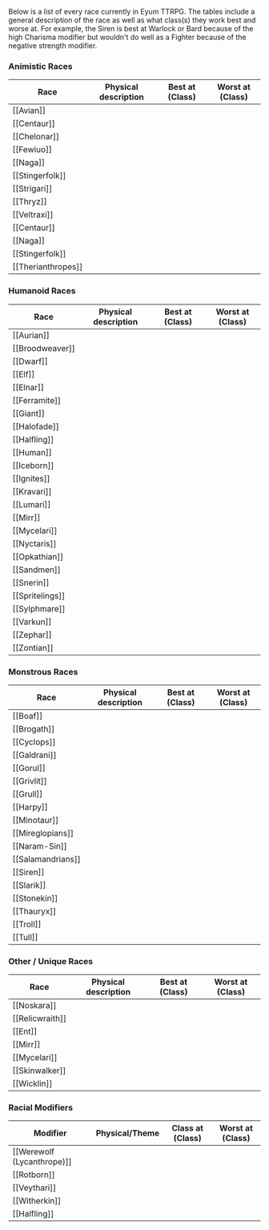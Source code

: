 Below is a list of every race currently in Eyum TTRPG. The tables include a general description of the race as well as what class(s) they work best and worse at. For example, the Siren is best at Warlock or Bard because of the high Charisma modifier but wouldn't do well as a Fighter because of the negative strength modifier. 
### Animistic Races

| Race               | Physical description | Best at (Class) | Worst at (Class) |
| ------------------ | -------------------- | --------------- | ---------------- |
| [[Avian]]          |                      |                 |                  |
| [[Centaur]]        |                      |                 |                  |
| [[Chelonar]]       |                      |                 |                  |
| [[Fewiuo]]         |                      |                 |                  |
| [[Naga]]           |                      |                 |                  |
| [[Stingerfolk]]    |                      |                 |                  |
| [[Strigari]]       |                      |                 |                  |
| [[Thryz]]          |                      |                 |                  |
| [[Veltraxi]]       |                      |                 |                  |
| [[Centaur]]        |                      |                 |                  |
| [[Naga]]           |                      |                 |                  |
| [[Stingerfolk]]    |                      |                 |                  |
| [[Therianthropes]] |                      |                 |                  |
### Humanoid Races

| Race            | Physical description | Best at (Class) | Worst at (Class) |
| --------------- | -------------------- | --------------- | ---------------- |
| [[Aurian]]      |                      |                 |                  |
| [[Broodweaver]] |                      |                 |                  |
| [[Dwarf]]       |                      |                 |                  |
| [[Elf]]         |                      |                 |                  |
| [[Elnar]]       |                      |                 |                  |
| [[Ferramite]]   |                      |                 |                  |
| [[Giant]]       |                      |                 |                  |
| [[Halofade]]    |                      |                 |                  |
| [[Halfling]]    |                      |                 |                  |
| [[Human]]       |                      |                 |                  |
| [[Iceborn]]     |                      |                 |                  |
| [[Ignites]]     |                      |                 |                  |
| [[Kravari]]     |                      |                 |                  |
| [[Lumari]]      |                      |                 |                  |
| [[Mirr]]        |                      |                 |                  |
| [[Mycelari]]    |                      |                 |                  |
| [[Nyctaris]]    |                      |                 |                  |
| [[Opkathian]]   |                      |                 |                  |
| [[Sandmen]]     |                      |                 |                  |
| [[Snerin]]      |                      |                 |                  |
| [[Spritelings]] |                      |                 |                  |
| [[Sylphmare]]   |                      |                 |                  |
| [[Varkun]]      |                      |                 |                  |
| [[Zephar]]      |                      |                 |                  |
| [[Zontian]]     |                      |                 |                  |
### Monstrous Races

| Race              | Physical description | Best at (Class) | Worst at (Class) |
| ----------------- | -------------------- | --------------- | ---------------- |
| [[Boaf]]          |                      |                 |                  |
| [[Brogath]]       |                      |                 |                  |
| [[Cyclops]]       |                      |                 |                  |
| [[Galdrani]]      |                      |                 |                  |
| [[Gorul]]         |                      |                 |                  |
| [[Grivlit]]       |                      |                 |                  |
| [[Grull]]         |                      |                 |                  |
| [[Harpy]]         |                      |                 |                  |
| [[Minotaur]]      |                      |                 |                  |
| [[Mireglopians]]  |                      |                 |                  |
| [[Naram-Sin]]     |                      |                 |                  |
| [[Salamandrians]] |                      |                 |                  |
| [[Siren]]         |                      |                 |                  |
| [[Slarik]]        |                      |                 |                  |
| [[Stonekin]]      |                      |                 |                  |
| [[Thauryx]]       |                      |                 |                  |
| [[Troll]]         |                      |                 |                  |
| [[Tull]]          |                      |                 |                  |
### Other / Unique Races

| Race            | Physical description | Best at (Class) | Worst at (Class) |
| --------------- | -------------------- | --------------- | ---------------- |
| [[Noskara]]     |                      |                 |                  |
| [[Relicwraith]] |                      |                 |                  |
| [[Ent]]         |                      |                 |                  |
| [[Mirr]]        |                      |                 |                  |
| [[Mycelari]]    |                      |                 |                  |
| [[Skinwalker]]  |                      |                 |                  |
| [[Wicklin]]     |                      |                 |                  |
### Racial Modifiers

| Modifier                   | Physical/Theme | Class at (Class) | Worst at (Class) |
| -------------------------- | -------------- | ---------------- | ---------------- |
| [[Werewolf (Lycanthrope)]] |                |                  |                  |
| [[Rotborn]]                |                |                  |                  |
| [[Veythari]]               |                |                  |                  |
| [[Witherkin]]              |                |                  |                  |
| [[Halfling]]               |                |                  |                  |
